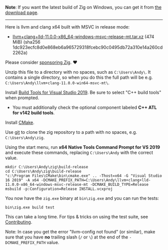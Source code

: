 **Note**: If you want the latest build of Zig on Windows, you can get it from [the download page](https://ziglang.org/download/).

***

Here is llvm and clang x64 built with MSVC in release mode:

* [llvm+clang+lld-11.0.0-x86_64-windows-msvc-release-mt.tar.xz](https://ziglang.org/deps/llvm%2bclang%2blld-11.0.0-x86_64-windows-msvc-release-mt.tar.xz) (474 MiB) (sha256 1dc923ecfc8d0e868eb6a965729318fcebc90c0495db72a310e14a260cd2262a)

Please consider [sponsoring Zig](https://github.com/sponsors/ziglang). ❤️ 

Unzip this file to a directory with no spaces, such as `C:\Users\Andy\`. It contains a single directory, so when you do this the full path will be e.g. `C:\Users\Andy\llvm+clang-11.0.0-win64-msvc-mt\`.

Install [Build Tools for Visual Studio 2019](https://visualstudio.microsoft.com/downloads/#build-tools-for-visual-studio-2019). Be sure to select "C++ build tools" when prompted.
 * You must additionally check the optional component labeled **C++ ATL for v142 build tools**.

Install [CMake](http://cmake.org).

Use [git](https://git-scm.com/) to clone the zig repository to a path with no spaces, e.g. `C:\Users\Andy\zig`.

Using the start menu, run **x64 Native Tools Command Prompt for VS 2019** and execute these commands, replacing `C:\Users\Andy` with the correct value.

```
mkdir C:\Users\Andy\zig\build-release
cd C:\Users\Andy\zig\build-release
"c:\Program Files\CMake\bin\cmake.exe" .. -Thost=x64 -G "Visual Studio 16 2019" -A x64 -DCMAKE_PREFIX_PATH=C:\Users\Andy\llvm+clang+lld-11.0.0-x86_64-windows-msvc-release-mt -DCMAKE_BUILD_TYPE=Release
msbuild -p:Configuration=Release INSTALL.vcxproj
```

You now have the `zig.exe` binary at `bin\zig.exe` and you can run the tests:

```
bin\zig.exe build test
```

This can take a long time. For tips & tricks on using the test suite, see [Contributing](https://github.com/ziglang/zig/blob/master/CONTRIBUTING.md#editing-source-code).

Note: In case you get the error "llvm-config not found" (or similar), make sure that you have **no** trailing slash (`/` or `\`) at the end of the `-DCMAKE_PREFIX_PATH` value. 
